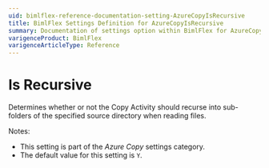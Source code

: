 ```yaml
---
uid: bimlflex-reference-documentation-setting-AzureCopyIsRecursive
title: BimlFlex Settings Definition for AzureCopyIsRecursive
summary: Documentation of settings option within BimlFlex for AzureCopyIsRecursive
varigenceProduct: BimlFlex
varigenceArticleType: Reference
---
```


# Is Recursive

Determines whether or not the Copy Activity should recurse into sub-folders of the specified source directory when reading files.

Notes:

* This setting is part of the *Azure Copy* settings category.
* The default value for this setting is `Y`.